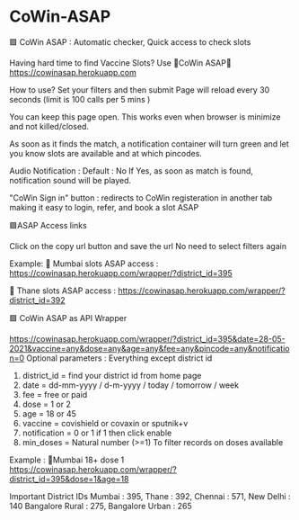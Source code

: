 # CoWin-ASAP
🟩 CoWin ASAP : Automatic checker, Quick access to check slots

Having hard time to find Vaccine Slots? 
Use 🔶CoWin ASAP🔶
https://cowinasap.herokuapp.com

 How to use? 
Set your filters and then submit 
Page will reload every 30 seconds (limit is 100 calls per 5 mins )

You can keep this page open.
This works even when browser is minimize and not killed/closed.

As soon as it finds the match, a notification container will turn green and let you know slots are available and at which pincodes.

Audio Notification :
Default : No
If Yes, as soon as match is found, notification sound will be played.


"CoWin Sign in" button : redirects to CoWin registeration in another tab making it easy to login, refer, and book a slot ASAP



🟩ASAP Access links

Click on the copy url button and save the url 
 No need to select filters again 

Example:
🔸 Mumbai slots ASAP access : https://cowinasap.herokuapp.com/wrapper/?district_id=395

🔸 Thane slots ASAP access : https://cowinasap.herokuapp.com/wrapper/?district_id=392


 🟩 CoWin ASAP as API Wrapper 

https://cowinasap.herokuapp.com/wrapper/?district_id=395&date=28-05-2021&vaccine=any&dose=any&age=any&fee=any&pincode=any&notification=0
Optional parameters :
Everything except district id 


 1. district_id = find your district id from home page
 2. date = dd-mm-yyyy / d-m-yyyy / today / tomorrow / week  
 3. fee = free or paid
 4. dose = 1 or 2
 5. age = 18 or 45
 6. vaccine = covishield or covaxin or sputnik+v
 7. notification = 0 or 1   if 1 then click enable 
 8. min_doses = Natural number (>=1) To filter records on doses available

Example : 
🔸Mumbai 18+  dose 1
https://cowinasap.herokuapp.com/wrapper/?district_id=395&dose=1&age=18



Important District IDs
Mumbai : 395, 
Thane     : 392, 
Chennai   : 571,
New Delhi : 140
Bangalore Rural : 275, 
Bangalore  Urban : 265
